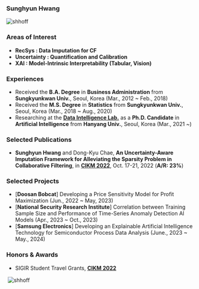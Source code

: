 ### Sunghyun Hwang

<p align="left"> <img src="https://komarev.com/ghpvc/?username=shhoff" alt="shhoff" /> </p>

### Areas of Interest
- **RecSys : Data Imputation for CF**
- **Uncertainty : Quantification and Calibration**
- **XAI : Model-Intrinsic Interpretability (Tabular, Vision)**

### Experiences
- Received the **B.A. Degree** in **Business Administration** from **Sungkyunkwan Univ.**, Seoul, Korea (Mar., 2012 ~ Feb., 2018)
- Received the **M.S. Degree** in **Statistics** from **Sungkyunkwan Univ.**, Seoul, Korea (Mar., 2018 ~ Aug., 2020)
- Researching at the [**Data Intelligence Lab.**](https://dilab.hanyang.ac.kr) as a **Ph.D. Candidate** in **Artificial Intelligence** from **Hanyang Univ.**, Seoul, Korea
(Mar., 2021 ~)

### Selected Publications
- **Sunghyun Hwang** and Dong-Kyu Chae, **An Uncertainty-Aware Imputation Framework for Alleviating the Sparsity Problem in Collaborative Filtering**, in [**CIKM 2022**](https://www.cikm2022.org), Oct. 17-21, 2022 (**A/R: 23%**)

### Selected Projects
- [**Doosan Bobcat**] Developing a Price Sensitivity Model for Profit Maximization (Jun., 2022 ~ May, 2023)
- [**National Security Research Institute**] Correlation between Training Sample Size and Performance of Time-Series Anomaly Detection AI Models (Apr., 2023 ~ Oct., 2023)
- [**Samsung Electronics**] Developing an Explainable Artificial Intelligence Technology for Semiconductor Process Data Analysis (June., 2023 ~ May., 2024)

### Honors & Awards
- SIGIR Student Travel Grants, [**CIKM 2022**](https://www.cikm2022.org)

<p>&nbsp;<img align="center" src="https://github-readme-stats.vercel.app/api?username=shhoff&show_icons=true" alt="shhoff" /></p>
